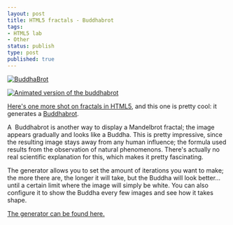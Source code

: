 ```yaml
---
layout: post
title: HTML5 fractals - Buddhabrot
tags:
- HTML5 lab
- Other
status: publish
type: post
published: true
---
```

[![BuddhaBrot](http://yannick-lohse.fr/wp-content/uploads/2010/06/buddha-298x300.jpg "buddha")](http://yannick-lohse.fr/2010/06/html5-fractals-buddhabrot/)

[![Animated version of the buddhabrot](http://yannick-lohse.fr/wp-content/uploads/2010/06/buddha.gif "Animated Buddha")](http://yannick-lohse.fr/wp-content/uploads/2010/06/buddha.gif)

[Here's one more shot on fractals in HTML5](http://code.yannick-lohse.fr/fractals/buddha.php "Buddhabrot fractals"), and this one is pretty cool: it generates a [Buddhabrot](http://en.wikipedia.org/wiki/Buddhabrot "Wikipedia page on Buddhabrot").

A  Buddhabrot is another way to display a Mandelbrot fractal; the image   appears gradually and looks like a Buddha. This is pretty impressive, since the resulting image stays away from any human influence; the formula used results from the observation of natural phenomenons. There's actually no real scientific explanation for this, which makes it pretty fascinating.

The generator allows you to set the amount of iterations you want to make; the more there are, the longer it will take, but the Buddha will look better… until a certain limit where the image will simply be white. You can also configure it to show the Buddha every few images and see how it takes shape.

[The generator can be found here.](http://code.yannick-lohse.fr/fractals/buddha.php "Generate fractals. Now.")
